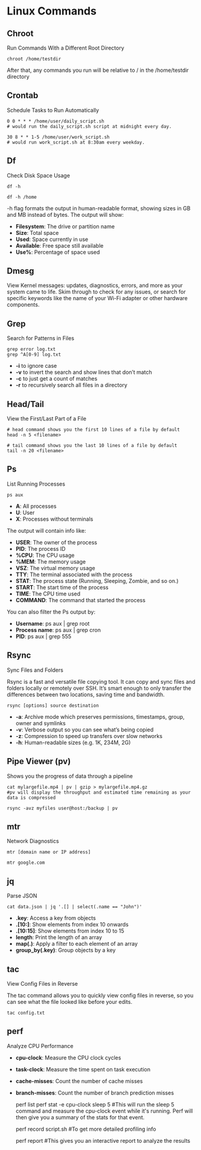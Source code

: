 # Linux Commands

## Chroot
Run Commands With a Different Root Directory

    chroot /home/testdir

After that, any commands you run will be relative to / in the /home/testdir directory

## Crontab
Schedule Tasks to Run Automatically

    0 0 * * * /home/user/daily_script.sh 
    # would run the daily_script.sh script at midnight every day. 
    
    30 8 * * 1-5 /home/user/work_script.sh 
    # would run work_script.sh at 8:30am every weekday.

## Df
Check Disk Space Usage

    df -h

    df -h /home


-h flag formats the output in human-readable format, showing sizes in GB and MB instead of bytes. The output will show:

* **Filesystem**: The drive or partition name
* **Size**: Total space
* **Used**: Space currently in use
* **Available**: Free space still available
* **Use%**: Percentage of space used


## Dmesg
View Kernel messages: updates, diagnostics, errors, and more as your system came to life. Skim through to check for any issues, or search for specific keywords like the name of your Wi-Fi adapter or other hardware components.


## Grep
Search for Patterns in Files

    grep error log.txt
    grep ^A[0-9] log.txt

* **-i** to ignore case
* **-v** to invert the search and show lines that don’t match
* **-c** to just get a count of matches
* **-r** to recursively search all files in a directory


## Head/Tail
View the First/Last Part of a File

    # head command shows you the first 10 lines of a file by default
    head -n 5 <filename>

    # tail command shows you the last 10 lines of a file by default
    tail -n 20 <filename>


## Ps
List Running Processes

    ps aux

* **A**: All processes
* **U**: User
* **X**: Processes without terminals

The output will contain info like:

* **USER**: The owner of the process
* **PID**: The process ID
* **%CPU**: The CPU usage
* **%MEM**: The memory usage
* **VSZ**: The virtual memory usage
* **TTY**: The terminal associated with the process
* **STAT**: The process state (Running, Sleeping, Zombie, and so on.)
* **START**: The start time of the process
* **TIME**: The CPU time used
* **COMMAND**: The command that started the process

You can also filter the Ps output by:

* **Username**: ps aux | grep root
* **Process name**: ps aux | grep cron
* **PID**: ps aux | grep 555


## Rsync
Sync Files and Folders

Rsync is a fast and versatile file copying tool. It can copy and sync files and folders locally or remotely over SSH. It’s smart enough to only transfer the differences between two locations, saving time and bandwidth.

    rsync [options] source destination

* **-a**: Archive mode which preserves permissions, timestamps, group, owner and symlinks
* **-v**: Verbose output so you can see what’s being copied
* **-z**: Compression to speed up transfers over slow networks
* **-h**: Human-readable sizes (e.g. 1K, 234M, 2G)


## Pipe Viewer (pv)
Shows you the progress of data through a pipeline

    cat mylargefile.mp4 | pv | gzip > mylargefile.mp4.gz
    #pv will display the throughput and estimated time remaining as your data is compressed

    rsync -avz myfiles user@host:/backup | pv


## mtr
Network Diagnostics

    mtr [domain name or IP address]

    mtr google.com


## jq
Parse JSON

    cat data.json | jq '.[] | select(.name == "John")'


* **.key**: Access a key from objects
* **.[10:]**: Show elements from index 10 onwards
* **.[10:15]**: Show elements from index 10 to 15
* **length**: Print the length of an array
* **map(.)**: Apply a filter to each element of an array
* **group_by(.key)**: Group objects by a key


## tac
View Config Files in Reverse

The tac command allows you to quickly view config files in reverse, so you can see what the file looked like before your edits.

    tac config.txt


## perf
Analyze CPU Performance

* **cpu-clock**: Measure the CPU clock cycles
* **task-clock**: Measure the time spent on task execution
* **cache-misses**: Count the number of cache misses
* **branch-misses**: Count the number of branch prediction misses

    perf list
    perf stat -e cpu-clock sleep 5
    #This will run the sleep 5 command and measure the cpu-clock event while it's running. Perf will then give you a summary of the stats for that event.

    perf record script.sh
    #To get more detailed profiling info

    perf report
    #This gives you an interactive report to analyze the results


## 